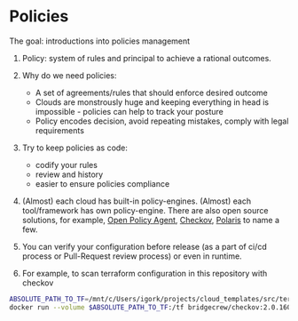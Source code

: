 # Policies

The goal: introductions into policies management

1. Policy: system of rules and principal to achieve a rational outcomes.

2. Why do we need policies:

    - A set of agreements/rules that should enforce desired outcome
    - Clouds are monstrously huge and keeping everything in head is impossible - policies can help to track your posture
    - Policy encodes decision, avoid repeating mistakes, comply with legal requirements

3. Try to keep policies as code:

    - codify your rules
    - review and history
    - easier to ensure policies compliance

4. (Almost) each cloud has built-in policy-engines. (Almost) each tool/framework has own policy-engine. There are also open source solutions, for example, [Open Policy Agent](https://www.openpolicyagent.org/), [Checkov](https://github.com/bridgecrewio/checkov), [Polaris](https://github.com/FairwindsOps/polaris) to name a few.

5. You can verify your configuration before release (as a part of ci/cd process or Pull-Request review process) or even in runtime.

6. For example, to scan terraform configuration in this repository with checkov

```sh
ABSOLUTE_PATH_TO_TF=/mnt/c/Users/igork/projects/cloud_templates/src/terraform
docker run --volume $ABSOLUTE_PATH_TO_TF:/tf bridgecrew/checkov:2.0.160 --quiet --compact --directory /tf
```
